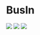 # BusIn
![](https://i.postimg.cc/J0cwvTrZ/index.png)
![](https://i.postimg.cc/52jz4Th4/comp.png)
![](https://i.postimg.cc/cH0BTTbV/main-page.png)
